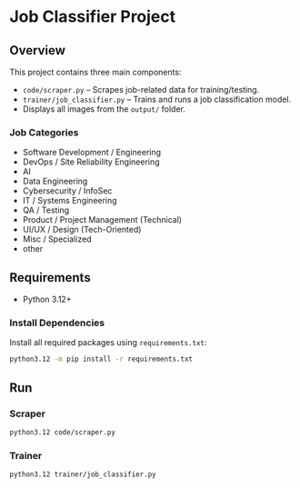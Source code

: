 # Job Classifier Project

## Overview

This project contains three main components:
- `code/scraper.py` – Scrapes job-related data for training/testing.
- `trainer/job_classifier.py` – Trains and runs a job classification model.
- Displays all images from the `output/` folder.


<!-- ### Sample Output

![Job Classification Output](output/comprehensive_results_20250603_120511.png)
![Roberta Output](output/confusion_matrix_bert_epoch_4.png)
![bert output](output/confusion_matrix_bert_epoch_3.png) -->


### Job Categories

- Software Development / Engineering
- DevOps / Site Reliability Engineering
- AI
- Data Engineering
- Cybersecurity / InfoSec
- IT / Systems Engineering
- QA / Testing
- Product / Project Management (Technical)
- UI/UX / Design (Tech-Oriented)
- Misc / Specialized
- other

## Requirements

- Python 3.12+

### Install Dependencies

Install all required packages using `requirements.txt`:

```bash
python3.12 -m pip install -r requirements.txt
```

## Run

### Scraper

```bash
python3.12 code/scraper.py
```

### Trainer

```bash
python3.12 trainer/job_classifier.py
```